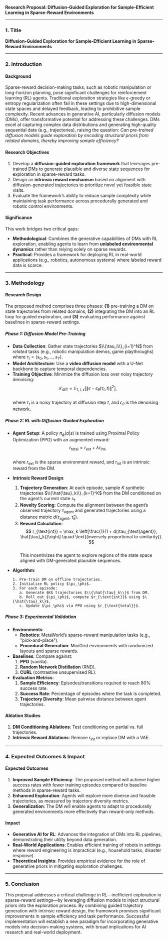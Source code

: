 **Research Proposal: Diffusion-Guided Exploration for Sample-Efficient Learning in Sparse-Reward Environments**

---

### 1. **Title**  
**Diffusion-Guided Exploration for Sample-Efficient Learning in Sparse-Reward Environments**

---

### 2. **Introduction**  

#### **Background**  
Sparse-reward decision-making tasks, such as robotic manipulation or long-horizon planning, pose significant challenges for reinforcement learning (RL) agents. Traditional exploration strategies like $\epsilon$-greedy or entropy regularization often fail in these settings due to high-dimensional state spaces and delayed feedback, leading to prohibitive sample complexity. Recent advances in generative AI, particularly diffusion models (DMs), offer transformative potential for addressing these challenges. DMs excel at capturing complex data distributions and generating high-quality sequential data (e.g., trajectories), raising the question: *Can pre-trained diffusion models guide exploration by encoding structural priors from related domains, thereby improving sample efficiency?*  

#### **Research Objectives**  
1. Develop a **diffusion-guided exploration framework** that leverages pre-trained DMs to generate plausible and diverse state sequences for exploration in sparse-reward tasks.  
2. Design an **intrinsic reward mechanism** based on alignment with diffusion-generated trajectories to prioritize novel yet feasible state visits.  
3. Evaluate the framework’s ability to reduce sample complexity while maintaining task performance across procedurally generated and robotic control environments.  

#### **Significance**  
This work bridges two critical gaps:  
- **Methodological**: Combines the generative capabilities of DMs with RL exploration, enabling agents to learn from **unlabeled environmental dynamics** rather than relying solely on sparse rewards.  
- **Practical**: Provides a framework for deploying RL in real-world applications (e.g., robotics, autonomous systems) where labeled reward data is scarce.  

---

### 3. **Methodology**  

#### **Research Design**  
The proposed method comprises three phases: **(1)** pre-training a DM on state trajectories from related domains, **(2)** integrating the DM into an RL loop for guided exploration, and **(3)** evaluating performance against baselines in sparse-reward settings.  

##### **Phase 1: Diffusion Model Pre-Training**  
- **Data Collection**: Gather state trajectories $\\{\tau_i\\}_{i=1}^N$ from *related* tasks (e.g., robotic manipulation demos, game playthroughs) where $\tau_i = (s_0, s_1, \dots, s_T)$.  
- **Model Architecture**: Use a **video diffusion model** with a U-Net backbone to capture temporal dependencies.  
- **Training Objective**: Minimize the diffusion loss over noisy trajectory denoising:  
  $$  
  \mathcal{L}_{\text{diff}} = \mathbb{E}_{t, \tau, \epsilon}\left[\|\epsilon - \epsilon_\theta(\tau_t, t)\|^2\right],  
  $$  
  where $\tau_t$ is a noisy trajectory at diffusion step $t$, and $\epsilon_\theta$ is the denoising network.  

##### **Phase 2: RL with Diffusion-Guided Exploration**  
- **Agent Setup**: A policy $\pi_\phi(a|s)$ is trained using Proximal Policy Optimization (PPO) with an augmented reward:  
  $$  
  r_{\text{total}} = r_{\text{ext}} + \lambda r_{\text{int}},  
  $$  
  where $r_{\text{ext}}$ is the sparse environment reward, and $r_{\text{int}}$ is an intrinsic reward from the DM.  
- **Intrinsic Reward Design**:  
  1. **Trajectory Generation**: At each episode, sample $K$ synthetic trajectories $\\{\hat{\tau}_k\\}_{k=1}^K$ from the DM conditioned on the agent’s current state $s_t$.  
  2. **Novelty Scoring**: Compute the alignment between the agent’s observed trajectory $\tau_{\text{agent}}$ and generated trajectories using a distance metric $d(\tau_{\text{agent}}, \hat{\tau}_k)$.  
  3. **Reward Calculation**:  
    $$  
    r_{\text{int}} = \max_k \left[\frac{1}{1 + d(\tau_{\text{agent}}, \hat{\tau}_k)}\right] \quad \text{(inversely proportional to similarity)}.  
    $$  
  This incentivizes the agent to explore regions of the state space aligned with DM-generated plausible sequences.  

- **Algorithm**:  
  ```  
  1. Pre-train DM on offline trajectories.  
  2. Initialize RL policy $\pi_\phi$.  
  3. For each episode:  
     a. Generate $K$ trajectories $\\{\hat{\tau}_k\\}$ from DM.  
     b. Roll out $\pi_\phi$, compute $r_{\text{int}}$ using $\{\hat{\tau}_k\}$.  
     c. Update $\pi_\phi$ via PPO using $r_{\text{total}}$.  
  ```  

##### **Phase 3: Experimental Validation**  
- **Environments**:  
  - **Robotics**: MetaWorld’s sparse-reward manipulation tasks (e.g., "pick-and-place").  
  - **Procedural Generation**: MiniGrid environments with randomized layouts and sparse rewards.  
- **Baselines**: Compare against:  
  1. **PPO** (vanilla).  
  2. **Random Network Distillation** (RND).  
  3. **CURL** (contrastive unsupervised RL).  
- **Evaluation Metrics**:  
  1. **Sample Efficiency**: Episodes/transitions required to reach 80% success rate.  
  2. **Success Rate**: Percentage of episodes where the task is completed.  
  3. **Trajectory Diversity**: Mean pairwise distance between agent trajectories.  

#### **Ablation Studies**  
1. **DM Conditioning Ablations**: Test conditioning on partial vs. full trajectories.  
2. **Intrinsic Reward Ablations**: Remove $r_{\text{int}}$ or replace DM with a VAE.  

---

### 4. **Expected Outcomes & Impact**  

#### **Expected Outcomes**  
1. **Improved Sample Efficiency**: The proposed method will achieve higher success rates with fewer training episodes compared to baseline methods in sparse-reward tasks.  
2. **Enhanced Exploration**: Agents will explore more diverse and feasible trajectories, as measured by trajectory diversity metrics.  
3. **Generalization**: The DM will enable agents to adapt to procedurally generated environments more effectively than reward-only methods.  

#### **Impact**  
- **Generative AI for RL**: Advances the integration of DMs into RL pipelines, demonstrating their utility beyond data generation.  
- **Real-World Applications**: Enables efficient training of robots in settings where reward engineering is impractical (e.g., household tasks, disaster response).  
- **Theoretical Insights**: Provides empirical evidence for the role of generative priors in mitigating exploration challenges.  

---

### 5. **Conclusion**  
This proposal addresses a critical challenge in RL—inefficient exploration in sparse-reward settings—by leveraging diffusion models to inject structural priors into the exploration process. By combining guided trajectory generation with intrinsic reward design, the framework promises significant improvements in sample efficiency and task performance. Successful implementation will establish a new paradigm for incorporating generative models into decision-making systems, with broad implications for AI research and real-world deployment.